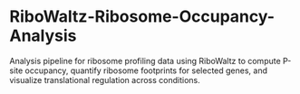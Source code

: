 # RiboWaltz-Ribosome-Occupancy-Analysis
Analysis pipeline for ribosome profiling data using RiboWaltz to compute P-site occupancy, quantify ribosome footprints for selected genes, and visualize translational regulation across conditions.
